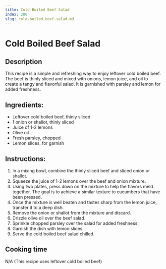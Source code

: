 ```yaml
---
title: Cold Boiled Beef Salad
index: 200
slug: cold-boiled-beef-salad.md
---
```


# Cold Boiled Beef Salad

## Description
This recipe is a simple and refreshing way to enjoy leftover cold boiled beef. The beef is thinly sliced and mixed with onions, lemon juice, and oil to create a tangy and flavorful salad. It is garnished with parsley and lemon for added freshness.

## Ingredients:
- Leftover cold boiled beef, thinly sliced
- 1 onion or shallot, thinly sliced
- Juice of 1-2 lemons
- Olive oil
- Fresh parsley, chopped
- Lemon slices, for garnish

## Instructions:
1. In a mixing bowl, combine the thinly sliced beef and sliced onion or shallot.
2. Squeeze the juice of 1-2 lemons over the beef and onion mixture.
3. Using two plates, press down on the mixture to help the flavors meld together. The goal is to achieve a similar texture to cucumbers that have been pressed.
4. Once the mixture is well beaten and tastes sharp from the lemon juice, transfer it to a deep dish.
5. Remove the onion or shallot from the mixture and discard.
6. Drizzle olive oil over the beef salad.
7. Sprinkle chopped parsley over the salad for added freshness.
8. Garnish the dish with lemon slices.
9. Serve the cold boiled beef salad chilled.

## Cooking time
N/A (This recipe uses leftover cold boiled beef)